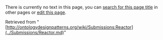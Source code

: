 There is currently no text in this page, you can [search for this page title](http://ontologydesignpatterns.org/wiki/Special:Search/Reactor "Special:Search/Reactor") in other pages or [edit this page](http://ontologydesignpatterns.org/wiki/index.php?title=Submissions:Reactor&action=edit "http://ontologydesignpatterns.org/wiki/index.php?title=Submissions:Reactor&action=edit").






Retrieved from "[http://ontologydesignpatterns.org/wiki/Submissions:Reactor](../Submissions/Reactor.md)"